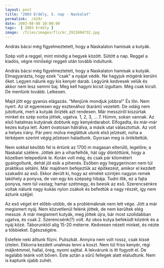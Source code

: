 ```yaml
---
layout: post
title: "2003 Erdély, 5. nap - Naskalat"
permalink:  /429/ 
date: 2003-08-08 10:00:00
tags:  [ 2003 Erdély ] 
image:  /files/images/flickr_2922604732.jpg 
---
```

András bácsi még figyelmeztetett, hogy a Naskalaton hamisak a kutyák.

Szép volt a reggel, mint mindig a hegyek között. Sütött a nap. Reggel a kiadós, végre minőségi reggeli után tovább indultunk.



<!--break-->

András bácsi még figyelmeztetett, hogy a Naskalaton hamisak a kutyák. Elmagyarázta, hogy ezek "csak" a nyájat védik. Ne hagyjuk mögénk kerülni őket. Legyen nálunk egy kis kenyér darab. Legyünk kedvesek velük és akkor nem lesz semmi baj. Meg kell hagyni kicsit izgultam. Még csak kicsit. De mentünk tovább. Lelkesen.

Majd jött egy gyanús elágazás. "Menjünk mondjuk jobbra!" És lőn. Nem nyert. Az út egyenesen egy esztenához (karám) vezetett. De odáig nem jutottunk, mert a kutyák őrizték azt rendesen. Már messziről kiszúrtak minket és szép sorba jöttek, ugatva. 1, 2, 3, ... 7. Hümm, sokan vannak. Az első hatalmas kutyának dobtunk egy kenyérdarabot. Elfogadta, és már-már kezes kutya lett. Azért óvatosan hátrálva, a másik utat választottuk. Az volt a helyes irány. Pár perc múlva megláttuk utunk első jelzését, noha a térképem szerint végig jelzésen haladtunk. Gyorsan meg is örökítettük.

Nem sokkal később fel is értünk az 1700 m magasan elterülő, legelőre; a Naskalat szélére. Jöttek ám a viharfelhők, hát úgy döntöttünk, hogy a közelben telepedünk le. Korán volt még, és csak pár kilométert gyalogoltunk, dehát jól esik a pihenés. Esőben egy hegygerincen nem túl praktikus sétálni. Már majdnem befejeztük az építkezést, amikor el kezdett szakadni az eső. Ekkor derült ki, hogy az elmélet szintjén nagyon remek lakóhely a ponyva, de van egy kis szépség hibája. Tudni illik, ez a fajta ponyva, nem túl vastag; hamar szétmegy, és beesik az eső. Szerencsénkre voltak nálunk nagy kukás nylon zsákok és befedtük a nagy részét, így nem áztunk széjjel.

Az eső véget ért előbb-utóbb, de a problémáknak nem lett vége. Jött a már megismert nyáj. Nem közvetlenül felénk jöttek, de nem kerültek elég messze. A már megismert kutyák, meg jöttek újra, bár most szolidabban ugatva, és csak 2. Szerencsénk(?) volt. Az okos kutya befeküdt közénk és a nyáj közé. Táborunktól alig 15-20 méterre. Kedvesen nézett minket, és nézte a többieket. Egészségére.

Estefele neki álltunk főzni. Puliszkát. Annyira nem volt rossz, csak kissé íztelen. Ekkorra kezdett unalmas lenni a koszt. Nem túl friss kenyér, régi májkrémmel, hallal, öreg, nyomi sajttal. A lekvárunk is itt fogyott el. De legalább teánk volt bőven. Este aztán a sûrû fellegek alatt elaludtunk. Nem is kaptunk újabb zuhét.

